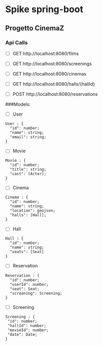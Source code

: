 # Spike spring-boot
## Progetto CinemaZ

### Api Calls

-[ ]  GET http://localhost:8080/films
-[ ]  GET http://localhost:8080/screenings
-[ ]  GET http://localhost:8080/cinemas
-[ ]  GET http://localhost:8080/halls/{hallId}
-[ ]  POST http://localhost:8080/reservations
    



###Models:
- [ ] User
```
User : {
  "id": number;
  "name": string;
  "email": string;
}
```
- [ ] Movie
```hql
Movie : {
  "id": number;
  "title": string;
  "cast": [Actor];
}
```
- [ ] Cinema
```hql
Cinema : {
  "id": number;
  "name": string;
  "location": geojson;
  "halls": [Hall];
}
```
- [ ] Hall
```hql
Hall : {
  "id": number;
  "name": string;
  "seats": [Seat]
}
```
- [ ] Reservation
```hql
Reservation : {
  "id": number;
  "userId": number;
  "seat": Seat;
  "screaning": Screening;
}
```
 - [ ] Screening
 ```hql
Screening : {
  "id": number;
  "hallId": number;
  "movieId": number;
  "date": Date;
 }
 ```
